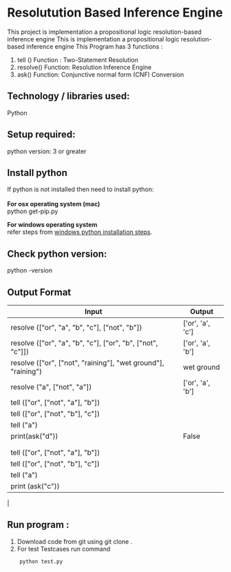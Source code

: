 # Resolutution Based Inference Engine
This project  is implementation a propositional logic resolution-based inference engine
This is implementation a propositional logic resolution-based inference engine
This Program has 3 functions : 

1. tell () Function : Two-Statement Resolution
2. resolve() Function: Resolution Inference Engine
3. ask() Function:  Conjunctive normal form (CNF) Conversion

## Technology / libraries used: <br />
Python

## Setup required:<br />
python version: 3 or greater<br />

## Install python <br />
If python is not installed then need to install python:<br />
<br />
**For  osx operating system (mac)**<br />
	python get-pip.py 

**For windows operating system**<br />
	refer steps from [windows python installation steps](https://docs.python.org/3/using/windows.html).
	

## Check python version:
python -version

## Output Format 

| Input  					 		| Output 		|
| --------------------------------------------------------------| --------------------- |
| resolve (["or", "a", "b", "c"], ["not", "b"])  		| ['or', 'a', 'c'] 	|
| resolve (["or", "a", "b", "c"], ["or", "b", ["not", "c"]])    | ['or', 'a', 'b']  	|
| resolve (["or", ["not", "raining"], "wet ground"], "raining") | wet ground 	        |
| resolve ("a", ["not", "a"])					| ['or', 'a', 'b']  	|
| tell (["or", ["not", "a"], "b"])				|			|
| tell (["or", ["not", "b"], "c"])				|			|
| tell ("a")							|			|
| print(ask("d")) 			    		        |  False		|
|								|			|
|								|			|
|tell (["or", ["not", "a"], "b"])				|			|				
|tell (["or", ["not", "b"], "c"])				|			|
|tell ("a")							|			|
|print (ask("c"))  						|			|
|



## Run program : <br />
1. Download code from git  using  git clone .
2. For test Testcases run command
```
	python test.py
```	


